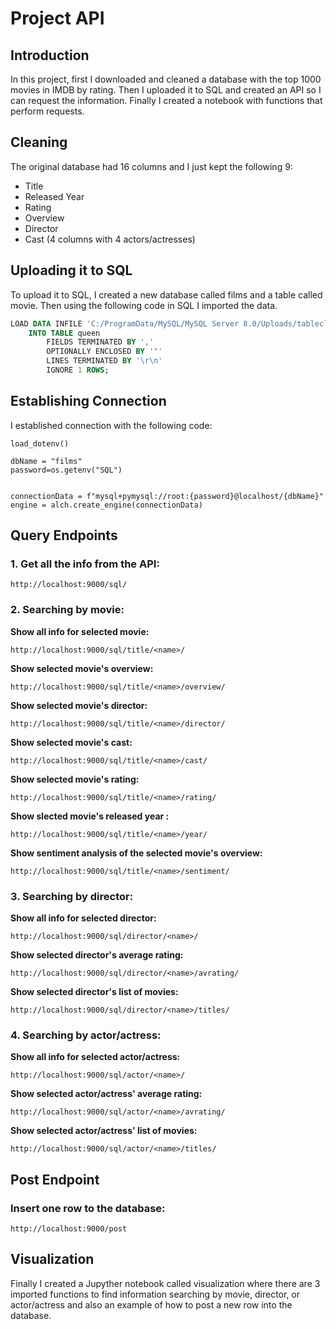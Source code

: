 # Project API

## Introduction
In this project, first I downloaded and cleaned a database with the top 1000 movies in IMDB by rating. Then I uploaded it to SQL and created an API so I can request the information. Finally I created a notebook with functions that perform requests.

## Cleaning
The original database had 16 columns and I just kept the following 9:
- Title
- Released Year
- Rating
- Overview
- Director
- Cast (4 columns with 4 actors/actresses)

## Uploading it to SQL
To upload it to SQL, I created a new database called films and a table called movie. Then using the following code in SQL I imported the data.
```SQL
LOAD DATA INFILE 'C:/ProgramData/MySQL/MySQL Server 8.0/Uploads/tablecleanfin.csv'
	INTO TABLE queen
		FIELDS TERMINATED BY ','
        OPTIONALLY ENCLOSED BY '"'
        LINES TERMINATED BY '\r\n'
        IGNORE 1 ROWS;
```

## Establishing Connection
I established connection with the following code:
```
load_dotenv()

dbName = "films"
password=os.getenv("SQL")


connectionData = f"mysql+pymysql://root:{password}@localhost/{dbName}"
engine = alch.create_engine(connectionData)
```

## Query Endpoints
### 1. Get all the info from the API:
```
http://localhost:9000/sql/
```

### 2. Searching by movie:
**Show all info for selected movie:**
```
http://localhost:9000/sql/title/<name>/
```

**Show selected movie's overview:**
```
http://localhost:9000/sql/title/<name>/overview/
```

**Show selected movie's director:**
```
http://localhost:9000/sql/title/<name>/director/
```

**Show selected movie's cast:**
```
http://localhost:9000/sql/title/<name>/cast/
```

**Show selected movie's rating:**
```
http://localhost:9000/sql/title/<name>/rating/
```

**Show slected movie's released year :**
```
http://localhost:9000/sql/title/<name>/year/
```

**Show sentiment analysis of the selected movie's overview:**
```
http://localhost:9000/sql/title/<name>/sentiment/
```

### 3. Searching by director:
**Show all info for selected director:**
```
http://localhost:9000/sql/director/<name>/
```

**Show selected director's average rating:**
```
http://localhost:9000/sql/director/<name>/avrating/
```

**Show selected director's list of movies:**
```
http://localhost:9000/sql/director/<name>/titles/
```

### 4. Searching by actor/actress:
**Show all info for selected actor/actress:**
```
http://localhost:9000/sql/actor/<name>/
```

**Show selected actor/actress' average rating:**
```
http://localhost:9000/sql/actor/<name>/avrating/
```

**Show selected actor/actress' list of movies:**
```
http://localhost:9000/sql/actor/<name>/titles/
```

## Post Endpoint
### Insert one row to the database:
```
http://localhost:9000/post
```

## Visualization
Finally I created a Jupyther notebook called visualization where there are 3 imported functions to find information searching by movie, director, or actor/actress and also an example of how to post a new row into the database.
